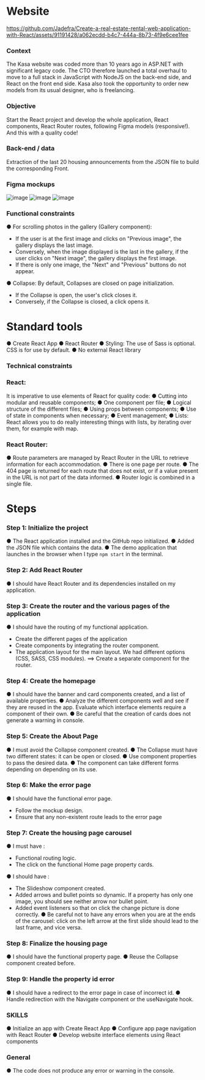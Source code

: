 # Website

https://github.com/Jadefra/Create-a-real-estate-rental-web-application-with-React/assets/91191428/a062ecdd-b4c7-444a-8b73-4f9e6cee1fee

### Context ###
The Kasa website was coded more than 10 years ago in ASP.NET with significant legacy code. The CTO therefore launched a total overhaul to move to a full stack in JavaScript with NodeJS on the back-end side, and React on the front end side. Kasa also took the opportunity to order new models from its usual designer, who is freelancing.

### Objective ###
Start the React project and develop the whole application, React components, React Router routes, following Figma models (responsive!). And this with a quality code!

### Back-end / data ###
Extraction of the last 20 housing announcements from the JSON file to build the corresponding Front.

### Figma mockups ###

![image](https://github.com/Jadefra/Create-a-real-estate-rental-web-application-with-React/assets/91191428/5840ac6b-00eb-41cd-93e5-30d188de2b40)
![image](https://github.com/Jadefra/Create-a-real-estate-rental-web-application-with-React/assets/91191428/82064dc3-e8ee-48c0-b1c7-c19ef502e838)
![image](https://github.com/Jadefra/Create-a-real-estate-rental-web-application-with-React/assets/91191428/29b6ac28-4387-4fb4-9b21-1adec0c0274c)

### Functional constraints ###
● For scrolling photos in the gallery (Gallery component):
  - If the user is at the first image and clicks on "Previous image", the gallery displays the last image.
  - Conversely, when the image displayed is the last in the gallery, if the user clicks on "Next image", the gallery 
    displays the first image.
  - If there is only one image, the "Next" and "Previous" buttons do not appear.
 
● Collapse: By default, Collapses are closed on page initialization.
  - If the Collapse is open, the user's click closes it.
  - Conversely, if the Collapse is closed, a click opens it.

# Standard tools

● Create React App
● React Router
● Styling: The use of Sass is optional. CSS is for use by default.
● No external React library

### Technical constraints ###

### React: ###

It is imperative to use elements of React for quality code:
● Cutting into modular and reusable components;
● One component per file;
● Logical structure of the different files;
● Using props between components;
● Use of state in components when necessary;
● Event management;
● Lists: React allows you to do really interesting things with lists, by iterating over them, for example with map.

### React Router: ###
● Route parameters are managed by React Router in the URL to retrieve information for each accommodation.
● There is one page per route.
● The 404 page is returned for each route that does not exist, or if a value present in the URL is not part of the data informed.
● Router logic is combined in a single file.

# Steps

### Step 1: Initialize the project ###
● The React application installed and the GitHub repo initialized.
● Added the JSON file which contains the data.
● The demo application that launches in the browser when I type `npm start` in the terminal.

### Step 2: Add React Router ###
● I should have React Router and its dependencies installed on my application.

### Step 3: Create the router and the various pages of the application ###
● I should have the routing of my functional application.
- Create the different pages of the application
- Create components by integrating the router component.
- The application layout for the main layout. We had different options (CSS, SASS, CSS modules).
==> Create a separate component for the router.

### Step 4: Create the homepage ###
● I should have the banner and card components created, and a list of available properties.
● Analyze the different components well and see if they are reused in the app. Evaluate which interface elements require a
component of their own.
● Be careful that the creation of cards does not generate a warning in console.

### Step 5: Create the About Page ###
● I must avoid the Collapse component created.
● The Collapse must have two different states: it can be open or closed.
● Use component properties to pass the desired data.
● The component can take different forms depending on depending on its use.

### Step 6: Make the error page ###
● I should have the functional error page.
- Follow the mockup design.
- Ensure that any non-existent route leads to the error page

### Step 7: Create the housing page carousel ###
● I must have :
 - Functional routing logic.
 - The click on the functional Home page property cards.

● I should have :
 - The Slideshow component created.
 - Added arrows and bullet points so dynamic. If a property has only one image, you should see neither arrow nor bullet point.
 - Added event listeners so that on click the change picture is done correctly.
● Be careful not to have any errors when you are at the ends of the carousel: click on the left arrow at the first slide should lead to the last frame, and vice versa.

### Step 8: Finalize the housing page ###
● I should have the functional property page.
● Reuse the Collapse component created before.

### Step 9: Handle the property id error ###
● I should have a redirect to the error page in case of incorrect id.
● Handle redirection with the Navigate component or the useNavigate hook.

### SKILLS ####
● Initialize an app with Create React App
● Configure app page navigation with React Router
● Develop website interface elements using React components

### General  ###
● The code does not produce any error or warning in the console.
